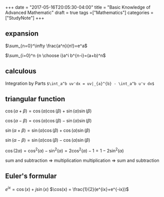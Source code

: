 +++
date = "2017-05-16T20:05:30-04:00"
title = "Basic Knowledge of Advanced Mathematic"
draft = true
tags =["Mathematics"]
categories = ["StudyNote"]
+++


## expansion

$\sum_{n=0}^\infty \frac{a^n}{n!}=e^a$

$\sum_{i=0}^n {n \choose i}a^i b^{n-i}=(a+b)^n$





## calculous

Integration by Parts
`$\int_a^b uv'dx = uv|_{a}^{b} - \int_a^b u'v dx$`


## triangular function

$\cos(\alpha + \beta) = \cos(\alpha)\cos(\beta) + \sin(\alpha)\sin(\beta)$

$\cos(\alpha - \beta) = \cos(\alpha)\cos(\beta) - \sin(\alpha)\sin(\beta)$

$\sin(\alpha + \beta) = \sin(\alpha)\cos(\beta) + \cos(\alpha)\sin(\beta)$

$\sin(\alpha - \beta) = \sin(\alpha)\cos(\beta) - \cos(\alpha)\sin(\beta)$



$\cos(2\alpha) = \cos^2(\alpha) - \sin^2(\alpha)= 2\cos^2(\alpha) - 1= 1 - 2\sin^2(\alpha)$

sum and subtraction $\Rightarrow$ multiplication
multiplication $\Rightarrow$ sum and subtraction


## Euler's formular

$e^{ix} = \cos(x) + j \sin(x)$
$\cos(x) = \frac{1}{2}(e^{ix}+e^{-ix})$



